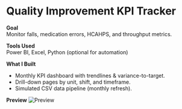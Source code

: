 # Quality Improvement KPI Tracker

**Goal**  
Monitor falls, medication errors, HCAHPS, and throughput metrics.

**Tools Used**  
Power BI, Excel, Python (optional for automation)

**What I Built**  
- Monthly KPI dashboard with trendlines & variance-to-target.  
- Drill-down pages by unit, shift, and timeframe.  
- Simulated CSV data pipeline (monthly refresh).  

**Preview**
![Preview](../assets/qi_tracker_screenshot.png)
